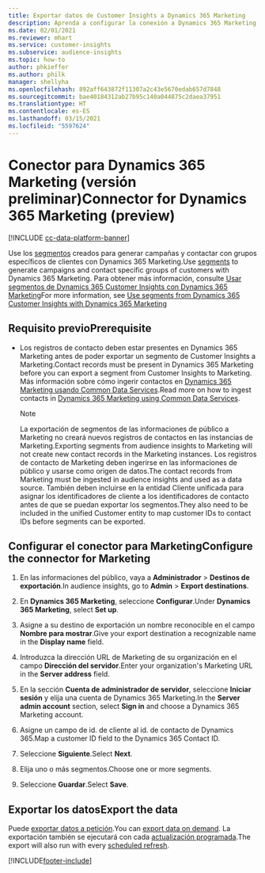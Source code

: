 ```yaml
---
title: Exportar datos de Customer Insights a Dynamics 365 Marketing
description: Aprenda a configurar la conexión a Dynamics 365 Marketing.
ms.date: 02/01/2021
ms.reviewer: mhart
ms.service: customer-insights
ms.subservice: audience-insights
ms.topic: how-to
author: phkieffer
ms.author: philk
manager: shellyha
ms.openlocfilehash: 892aff643872f11307a2c43e5670edab657d7848
ms.sourcegitcommit: bae40184312ab27b95c140a044875c2daea37951
ms.translationtype: HT
ms.contentlocale: es-ES
ms.lasthandoff: 03/15/2021
ms.locfileid: "5597624"
---
```

# <a name="connector-for-dynamics-365-marketing-preview"></a><span data-ttu-id="cabe7-103">Conector para Dynamics 365 Marketing (versión preliminar)</span><span class="sxs-lookup"><span data-stu-id="cabe7-103">Connector for Dynamics 365 Marketing (preview)</span></span>

[!INCLUDE [cc-data-platform-banner](../includes/cc-data-platform-banner.md)]

<span data-ttu-id="cabe7-104">Use los [segmentos](segments.md) creados para generar campañas y contactar con grupos específicos de clientes con Dynamics 365 Marketing.</span><span class="sxs-lookup"><span data-stu-id="cabe7-104">Use [segments](segments.md) to generate campaigns and contact specific groups of customers with Dynamics 365 Marketing.</span></span> <span data-ttu-id="cabe7-105">Para obtener más información, consulte [Usar segmentos de Dynamics 365 Customer Insights con Dynamics 365 Marketing](/dynamics365/marketing/customer-insights-segments)</span><span class="sxs-lookup"><span data-stu-id="cabe7-105">For more information, see [Use segments from Dynamics 365 Customer Insights with Dynamics 365 Marketing](/dynamics365/marketing/customer-insights-segments)</span></span>

## <a name="prerequisite"></a><span data-ttu-id="cabe7-106">Requisito previo</span><span class="sxs-lookup"><span data-stu-id="cabe7-106">Prerequisite</span></span>

- <span data-ttu-id="cabe7-107">Los registros de contacto deben estar presentes en Dynamics 365 Marketing antes de poder exportar un segmento de Customer Insights a Marketing.</span><span class="sxs-lookup"><span data-stu-id="cabe7-107">Contact records must be present in Dynamics 365 Marketing before you can export a segment from Customer Insights to Marketing.</span></span> <span data-ttu-id="cabe7-108">Más información sobre cómo ingerir contactos en [Dynamics 365 Marketing usando Common Data Services](connect-power-query.md).</span><span class="sxs-lookup"><span data-stu-id="cabe7-108">Read more on how to ingest contacts in [Dynamics 365 Marketing using Common Data Services](connect-power-query.md).</span></span>

  > [!NOTE]
  > <span data-ttu-id="cabe7-109">La exportación de segmentos de las informaciones de público a Marketing no creará nuevos registros de contactos en las instancias de Marketing.</span><span class="sxs-lookup"><span data-stu-id="cabe7-109">Exporting segments from audience insights to Marketing will not create new contact records in the Marketing instances.</span></span> <span data-ttu-id="cabe7-110">Los registros de contacto de Marketing deben ingerirse en las informaciones de público y usarse como origen de datos.</span><span class="sxs-lookup"><span data-stu-id="cabe7-110">The contact records from Marketing must be ingested in audience insights and used as a data source.</span></span> <span data-ttu-id="cabe7-111">También deben incluirse en la entidad Cliente unificada para asignar los identificadores de cliente a los identificadores de contacto antes de que se puedan exportar los segmentos.</span><span class="sxs-lookup"><span data-stu-id="cabe7-111">They also need to be included in the unified Customer entity to map customer IDs to contact IDs before segments can be exported.</span></span>

## <a name="configure-the-connector-for-marketing"></a><span data-ttu-id="cabe7-112">Configurar el conector para Marketing</span><span class="sxs-lookup"><span data-stu-id="cabe7-112">Configure the connector for Marketing</span></span>

1. <span data-ttu-id="cabe7-113">En las informaciones del público, vaya a **Administrador** > **Destinos de exportación**.</span><span class="sxs-lookup"><span data-stu-id="cabe7-113">In audience insights, go to **Admin** > **Export destinations**.</span></span>

1. <span data-ttu-id="cabe7-114">En **Dynamics 365 Marketing**, seleccione **Configurar**.</span><span class="sxs-lookup"><span data-stu-id="cabe7-114">Under **Dynamics 365 Marketing**, select **Set up**.</span></span>

1. <span data-ttu-id="cabe7-115">Asigne a su destino de exportación un nombre reconocible en el campo **Nombre para mostrar**.</span><span class="sxs-lookup"><span data-stu-id="cabe7-115">Give your export destination a recognizable name in the **Display name** field.</span></span>

1. <span data-ttu-id="cabe7-116">Introduzca la dirección URL de Marketing de su organización en el campo **Dirección del servidor**.</span><span class="sxs-lookup"><span data-stu-id="cabe7-116">Enter your organization's Marketing URL in the **Server address** field.</span></span>

1. <span data-ttu-id="cabe7-117">En la sección **Cuenta de administrador de servidor**, seleccione **Iniciar sesión** y elija una cuenta de Dynamics 365 Marketing.</span><span class="sxs-lookup"><span data-stu-id="cabe7-117">In the **Server admin account** section, select **Sign in** and choose a Dynamics 365 Marketing account.</span></span>

1. <span data-ttu-id="cabe7-118">Asigne un campo de id. de cliente al id. de contacto de Dynamics 365.</span><span class="sxs-lookup"><span data-stu-id="cabe7-118">Map a customer ID field to the Dynamics 365 Contact ID.</span></span>

1. <span data-ttu-id="cabe7-119">Seleccione **Siguiente**.</span><span class="sxs-lookup"><span data-stu-id="cabe7-119">Select **Next**.</span></span>

1. <span data-ttu-id="cabe7-120">Elija uno o más segmentos.</span><span class="sxs-lookup"><span data-stu-id="cabe7-120">Choose one or more segments.</span></span>

1. <span data-ttu-id="cabe7-121">Seleccione **Guardar**.</span><span class="sxs-lookup"><span data-stu-id="cabe7-121">Select **Save**.</span></span>

## <a name="export-the-data"></a><span data-ttu-id="cabe7-122">Exportar los datos</span><span class="sxs-lookup"><span data-stu-id="cabe7-122">Export the data</span></span>

<span data-ttu-id="cabe7-123">Puede [exportar datos a petición](export-destinations.md).</span><span class="sxs-lookup"><span data-stu-id="cabe7-123">You can [export data on demand](export-destinations.md).</span></span> <span data-ttu-id="cabe7-124">La exportación también se ejecutará con cada [actualización programada](system.md#schedule-tab).</span><span class="sxs-lookup"><span data-stu-id="cabe7-124">The export will also run with every [scheduled refresh](system.md#schedule-tab).</span></span>


[!INCLUDE[footer-include](../includes/footer-banner.md)]